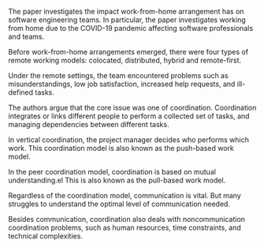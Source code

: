 The paper investigates the impact work-from-home arrangement has on software engineering teams. In particular, the paper investigates working from home due to the COVID-19 pandemic affecting software professionals and teams.

Before work-from-home arrangements emerged, there were four types of remote working models: colocated, distributed, hybrid and remote-first. 

Under the remote settings, the team encountered problems such as misunderstandings, low job satisfaction, increased help requests, and ill-defined tasks. 

The authors argue that the core issue was one of coordination. Coordination integrates or links different people to perform a collected set of tasks, and 
managing dependencies between different tasks. 

In vertical coordination, the project manager decides who performs which work. This coordination model is also known as the push-based work model. 

In the peer coordination model, coordination is based on mutual understanding.el  This is also known as the pull-based work model. 

Regardless of the coordination model, communication is vital. But many struggles to understand the optimal level of communication needed. 

Besides communication, coordination also deals with noncommunication coordination problems, such as human resources, time constraints, and technical complexities.
